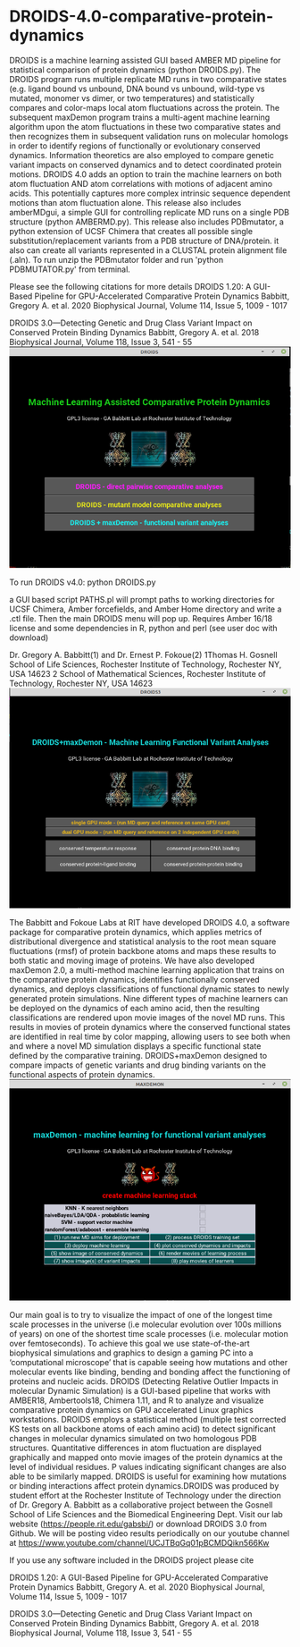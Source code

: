 # DROIDS-4.0-comparative-protein-dynamics
DROIDS is a machine learning assisted GUI based AMBER MD pipeline for statistical comparison of protein dynamics (python DROIDS.py). The DROIDS program runs multiple replicate MD runs in two comparative states (e.g. ligand bound vs unbound, DNA bound vs unbound, wild-type vs mutated, monomer vs dimer, or two temperatures) and statistically compares and color-maps local atom fluctuations across the protein. The subsequent maxDemon program trains a multi-agent machine learning algorithm upon the atom fluctuations in these two comparative states and then recognizes them in subsequent validation runs on molecular homologs in order to identify regions of functionally or evolutionary conserved dynamics. Information theoretics are also employed to compare genetic variant impacts on conserved dynamics and to detect coordinated protein motions. DROIDS 4.0 adds an option to train the machine learners on both atom fluctuation AND atom correlations with motions of adjacent amino acids. This potentially captures more complex intrinsic sequence dependent motions than atom fluctuation alone. This release also includes amberMDgui, a simple GUI for controlling replicate MD runs on a single PDB structure (python AMBERMD.py). This release also includes PDBmutator, a python extension of UCSF Chimera that creates all possible single substitution/replacement variants from a PDB structure of DNA/protein.  it also can create all variants represented in a CLUSTAL protein alignment file (.aln).  To run unzip the PDBmutator folder and run 'python PDBMUTATOR.py' from terminal.

Please see the following citations for more details
DROIDS 1.20: A GUI-Based Pipeline for GPU-Accelerated Comparative Protein Dynamics
Babbitt, Gregory A. et al. 2020
Biophysical Journal, Volume 114, Issue 5, 1009 - 1017

DROIDS 3.0—Detecting Genetic and Drug Class Variant Impact on Conserved Protein Binding Dynamics
Babbitt, Gregory A. et al. 2018
Biophysical Journal, Volume 118, Issue 3, 541 - 55
![image](/DROIDSgui.png)

To run DROIDS v4.0:
python DROIDS.py 

a GUI based script PATHS.pl will prompt paths to working directories for UCSF Chimera, Amber forcefields, and Amber Home directory and write a .ctl file. Then the main DROIDS menu will pop up. Requires Amber 16/18 license and some dependencies in R, python and perl (see user doc with download)

Dr. Gregory A. Babbitt(1) and Dr. Ernest P. Fokoue(2) 
1Thomas H. Gosnell School of Life Sciences, Rochester Institute of Technology, Rochester NY, USA 14623
2 School of Mathematical Sciences, Rochester Institute of Technology, Rochester NY, USA 14623
![image](/DROIDSgui3.png)

The Babbitt and Fokoue Labs at RIT have developed DROIDS 4.0, a software package for comparative protein dynamics, which applies metrics of distributional divergence and statistical analysis to the root mean square fluctuations (rmsf) of protein backbone atoms and maps these results to both static and moving image of proteins. We have also developed maxDemon 2.0, a multi-method machine learning application that trains on the comparative protein dynamics, identifies functionally conserved dynamics, and deploys classifications of functional dynamic states to newly generated protein simulations. Nine different types of machine learners can be deployed on the dynamics of each amino acid, then the resulting classifications are rendered upon movie images of the novel MD runs. This results in movies of protein dynamics where the conserved functional states are identified in real time by color mapping, allowing users to see both when and where a novel MD simulation displays a specific functional state defined by the comparative training. DROIDS+maxDemon designed to compare impacts of genetic variants and drug binding variants on the functional aspects of protein dynamics. 
![image](/MAXDEMONgui.png)

Our main goal is to try to visualize the impact of one of the longest time scale processes in the universe (i.e molecular evolution over 100s millions of years) on one of the shortest time scale processes (i.e. molecular motion over femtoseconds). To achieve this goal we use state-of-the-art biophysical simulations and graphics to design a gaming PC into a ‘computational microscope’ that is capable seeing how mutations and other molecular events like binding, bending and bonding affect the functioning of proteins and nucleic acids. DROIDS (Detecting Relative Outlier Impacts in molecular Dynamic Simulation) is a GUI-based pipeline that works with AMBER18, Ambertools18, Chimera 1.11, and R to analyze and visualize comparative protein dynamics on GPU accelerated Linux graphics workstations.  DROIDS employs a statistical method (multiple test corrected KS tests on all backbone atoms of each amino acid) to detect significant changes in molecular dynamics simulated on two homologous PDB structures.  Quantitative differences in atom fluctuation are displayed graphically and mapped onto movie images of the protein dynamics at the level of individual residues.  P values indicating significant changes are also able to be similarly mapped.  DROIDS is useful for examining how mutations or binding interactions affect protein dynamics.DROIDS was produced by student effort at the Rochester Institute of Technology under the direction of Dr. Gregory A. Babbitt as a collaborative project between the Gosnell School of Life Sciences and the Biomedical Engineering Dept.  Visit our lab website (https://people.rit.edu/gabsbi/) or download DROIDS 3.0 from Github. We will be posting video results periodically on our youtube channel at https://www.youtube.com/channel/UCJTBqGq01pBCMDQikn566Kw

If you use any software included in the DROIDS project please cite

DROIDS 1.20: A GUI-Based Pipeline for GPU-Accelerated Comparative Protein Dynamics
Babbitt, Gregory A. et al. 2020
Biophysical Journal, Volume 114, Issue 5, 1009 - 1017

DROIDS 3.0—Detecting Genetic and Drug Class Variant Impact on Conserved Protein Binding Dynamics
Babbitt, Gregory A. et al. 2018
Biophysical Journal, Volume 118, Issue 3, 541 - 55
